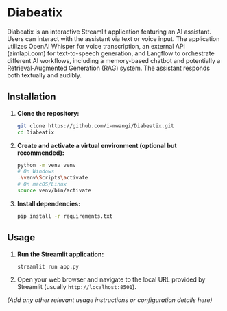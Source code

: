 # Diabeatix

Diabeatix is an interactive Streamlit application featuring an AI assistant. Users can interact with the assistant via text or voice input. The application utilizes OpenAI Whisper for voice transcription, an external API (aimlapi.com) for text-to-speech generation, and Langflow to orchestrate different AI workflows, including a memory-based chatbot and potentially a Retrieval-Augmented Generation (RAG) system. The assistant responds both textually and audibly.

## Installation

1.  **Clone the repository:**
    ```bash
    git clone https://github.com/i-mwangi/Diabeatix.git
    cd Diabeatix
    ```

2.  **Create and activate a virtual environment (optional but recommended):**
    ```bash
    python -m venv venv
    # On Windows
    .\venv\Scripts\activate
    # On macOS/Linux
    source venv/bin/activate
    ```

3.  **Install dependencies:**
    ```bash
    pip install -r requirements.txt
    ```

## Usage

1.  **Run the Streamlit application:**
    ```bash
    streamlit run app.py
    ```

2.  Open your web browser and navigate to the local URL provided by Streamlit (usually `http://localhost:8501`).

*(Add any other relevant usage instructions or configuration details here)*
